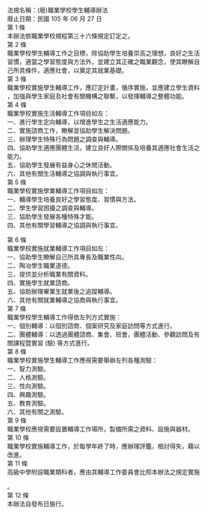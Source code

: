 法規名稱：(廢)職業學校學生輔導辦法  
廢止日期：民國 105 年 06 月 27 日  
第 1 條  
本辦法依職業學校規程第三十六條規定訂定之。  
第 2 條  
職業學校學生輔導工作之目標，除協助學生培養崇高之理想，良好之生活  
習慣，適當之學習態度與方法外，並建立其正確之職業觀念，使其瞭解自  
己所具條件，適應社會，以奠定其就業基礎。  
第 3 條  
職業學校實施學生輔導工作，應訂定計畫，循序實施，並應建立學生資料  
，加強與學生家庭及社會有關機構之聯繫，以發揮輔導之整體功能。  
第 4 條  
職業學校實施生活輔導工作項目如左：  
一、進行學生定向輔導，以增進學生之生活適應能力。  
二、實施諮商工作，瞭解並協助學生解決問題。  
三、辦理學生特殊行為問題之調查與輔導。  
四、協助學生適應團體生活，建立良好人際關係及培養其適應社會生活之  
能力。  
五、協助學生發展有益身心之休閒活動。  
六、其他有關生活輔導之協調與執行事宜。  
第 5 條  
職業學校實施學業輔導工作項目如左：  
一、輔導學生培養良好之學習態度、習慣與方法。  
二、學生學習困擾之調查與輔導。  
三、協助學生發展各種特殊才能。  
四、其他有關學習輔導之協調與執行事宜。  


第 6 條  
職業學校實施就業輔導工作項目如左：  
一、協助學生瞭解自己所具專長及職業性向。  
二、陶冶學生職業道德。  
三、提供並分析職業有關資料。  
四、實施學生就業諮商。  
五、協助辦理畢業生就業後之追蹤輔導。  
六、其他有關就業輔導之協商與執行事宜。  
第 7 條  
職業學校學生輔導工作得依左列方式實施：  
一、個別輔導：以個別諮商、個案研究及家庭訪問等方式進行。  
二、團體輔導：以透過團體諮商、集會、班會，團體活動、參觀訪問及有  
關課程暨實習 (驗) 等方式進行。  
第 8 條  
職業學校實施學生輔導工作應視需要舉辦左列各種測驗：  
一、智力測驗。  
二、人格測驗。  
三、性向測驗。  
四、興趣測驗。  
五、教育測驗。  
六、其他有關之測驗。  
第 9 條  
職業學校應視需要設置輔導工作場所，製備所需之資料、設施與器材。  
第 10 條  
職業學校實施輔導工作，於每學年終了時，應辦理評鑑，檢討得失，藉以  
改進。  
第 11 條  
高級中學附設職業類科者，應由其輔導工作委員會比照本辦法之規定實施  


。  
第 12 條  
本辦法自發布日施行。  


